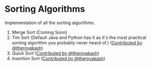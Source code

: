 # Sorting Algorithms
Implementation of all the sorting algorithms.

1. Merge Sort (Coming Soon)
2. Tim Sort (Default Java and Python has it as it's the most practical sorting algorithm you probably never heard of.) ([Contributed by @theroyakash](https://g.co/kgs/wNp6fE))
3. Quick Sort ([Contributed by @theroyakash](https://g.co/kgs/wNp6fE))
4. Insertion Sort ([Contributed by @theroyakash](https://g.co/kgs/wNp6fE))
